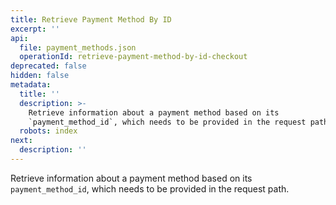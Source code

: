 ```yaml
---
title: Retrieve Payment Method By ID
excerpt: ''
api:
  file: payment_methods.json
  operationId: retrieve-payment-method-by-id-checkout
deprecated: false
hidden: false
metadata:
  title: ''
  description: >-
    Retrieve information about a payment method based on its
    `payment_method_id`, which needs to be provided in the request path.
  robots: index
next:
  description: ''
---
```

Retrieve information about a payment method based on its `payment_method_id`, which needs to be provided in the request path.
